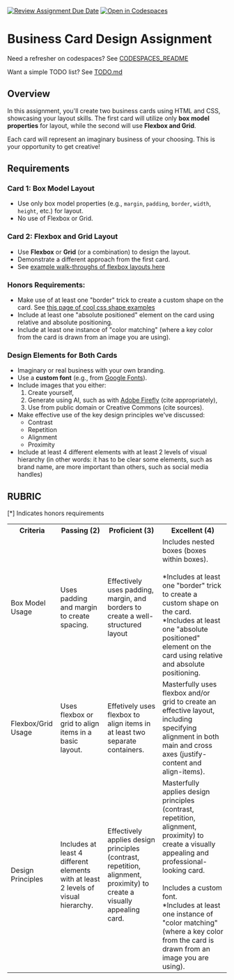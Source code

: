 [![Review Assignment Due Date](https://classroom.github.com/assets/deadline-readme-button-22041afd0340ce965d47ae6ef1cefeee28c7c493a6346c4f15d667ab976d596c.svg)](https://classroom.github.com/a/k5dtxgHd)
[![Open in Codespaces](https://classroom.github.com/assets/launch-codespace-2972f46106e565e64193e422d61a12cf1da4916b45550586e14ef0a7c637dd04.svg)](https://classroom.github.com/open-in-codespaces?assignment_repo_id=20640566)
# Business Card Design Assignment

Need a refresher on codespaces? See [CODESPACES_README](CODESPACES_README.md)

Want a simple TODO list? See [TODO.md](TODO.md)

## Overview

In this assignment, you'll create two business cards using HTML and CSS, showcasing your layout skills. The first card will utilize only **box model properties** for layout, while the second will use **Flexbox and Grid**.

Each card will represent an imaginary business of your choosing. This is your opportunity to get creative!

## Requirements

### Card 1: Box Model Layout

- Use only box model properties (e.g., `margin`, `padding`, `border`, `width`, `height`, etc.) for layout.
- No use of Flexbox or Grid.

### Card 2: Flexbox and Grid Layout

- Use **Flexbox** or **Grid** (or a combination) to design the layout.
- Demonstrate a different approach from the first card.
- See [example walk-throughs of flexbox layouts here](https://business-card-flex.netlify.app/)

### Honors Requirements:

- Make use of at least one "border" trick to create a
  custom shape on the card. See [this page of
  cool css shape examples](https://css-tricks.com/the-shapes-of-css/)
- Include at least one "absolute positioned" element
  on the card using relative and absolute positioning.
- Include at least one instance of "color matching" (where a key color from the
  card is drawn from an image you are using).

### Design Elements for Both Cards

- Imaginary or real business with your own branding.
- Use a **custom font** (e.g., from [Google Fonts](https://fonts.google.com/)).
- Include images that you either:
  1. Create yourself,
  2. Generate using AI, such as with [Adobe Firefly](https://firefly.adobe.com/) (cite appropriately),
  3. Use from public domain or Creative Commons (cite sources).
- Make effective use of the key design principles we've discussed:
  - Contrast
  - Repetition
  - Alignment
  - Proximity
- Include at least 4 different elements with at least 2 levels of visual hierarchy
  (in other words: it has to be clear some elements, such as brand name, are more
  important than others, such as social media handles)

## RUBRIC

[*] Indicates honors requirements

<table>
<tr><th>Criteria</th><th>Passing (2)</th><th>Proficient (3)</th><th>Excellent (4)</th></tr>
<tr><td>Box Model Usage</td>
  <td>Uses padding and margin to create spacing.</td>
  <td>Effectively uses padding, margin, and borders to create a well-structured layout</td>
  <td>Includes nested boxes (boxes within boxes).
  <br>
  <br>*Includes at least one "border" trick to create a custom shape on the card.
  <br>*Includes at least one "absolute positioned" element on the card using relative and absolute positioning.
  </td></tr>
<tr>
  <td>Flexbox/Grid Usage</td>
  <td>Uses flexbox or grid to align items in a basic layout.</td>
  <td>Effetively uses flexbox to align items in at least two separate containers.</td>
  <td>Masterfully uses flexbox and/or grid to create an effective layout, including 
  specifying alignment in both main and cross axes (justify-content and align-items).</td></tr>
<tr>
  <td>Design Principles</td>
  <td>Includes at least 4 different elements with at least 2 levels of visual hierarchy.</td>
  <td>Effectively applies design principles (contrast, repetition, alignment, proximity)
  to create a visually appealing card.</td>
  <td>Masterfully applies design principles (contrast, repetition, alignment, proximity)
  to create a visually appealing and professional-looking card.
  <br>
  <br>Includes a custom font.
  <br>*Includes at least one instance of "color matching" (where a key color from the card is drawn from an image you are using).</td></tr>
</table>
